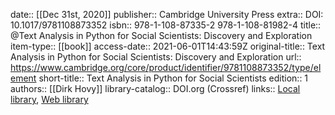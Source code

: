 date:: [[Dec 31st, 2020]]
publisher:: Cambridge University Press
extra:: DOI: 10.1017/9781108873352
isbn:: 978-1-108-87335-2 978-1-108-81982-4
title:: @Text Analysis in Python for Social Scientists: Discovery and Exploration
item-type:: [[book]]
access-date:: 2021-06-01T14:43:59Z
original-title:: Text Analysis in Python for Social Scientists: Discovery and Exploration
url:: https://www.cambridge.org/core/product/identifier/9781108873352/type/element
short-title:: Text Analysis in Python for Social Scientists
edition:: 1
authors:: [[Dirk Hovy]]
library-catalog:: DOI.org (Crossref)
links:: [Local library](zotero://select/groups/2386895/items/EKUQNKNZ), [Web library](https://www.zotero.org/groups/2386895/items/EKUQNKNZ)
